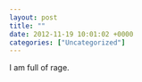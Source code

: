 ```yaml
---
layout: post
title: ""
date: 2012-11-19 10:01:02 +0000
categories: ["Uncategorized"]
---
```


I am full of rage.
